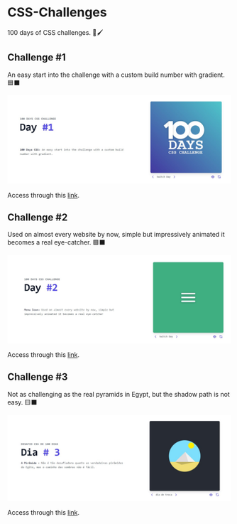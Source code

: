 # CSS-Challenges
<p>100 days of CSS challenges. 🎨🖌</p>

<h2>Challenge #1</h2>
<p>An easy start into the challenge with a custom build number with gradient. 🟦⬛</p>

<img src="challenge-1/assets/imgs/challenge-one-img.jpg">
<p>Access through this <a href="challenge-1/index.html" target="_blank">link</a>.</p>

<h2>Challenge #2</h2>
<p>Used on almost every website by now, simple but impressively animated it becomes a real eye-catcher. 🟩⬛</p>

<img src="challenge-2/assets/imgs/challenge-two-img.jpg">
<p>Access through this <a href="challenge-2/index.html" target="_blank">link</a>.</p>

<h2>Challenge #3</h2>
<p>Not as challenging as the real pyramids in Egypt, but the shadow path is not easy. 🟨⬛</p>

<img src="challenge-3/assets/imgs/challenge-three-img.jpg">
<p>Access through this <a href="challenge-3/index.html" target="_blank">link</a>.</p>